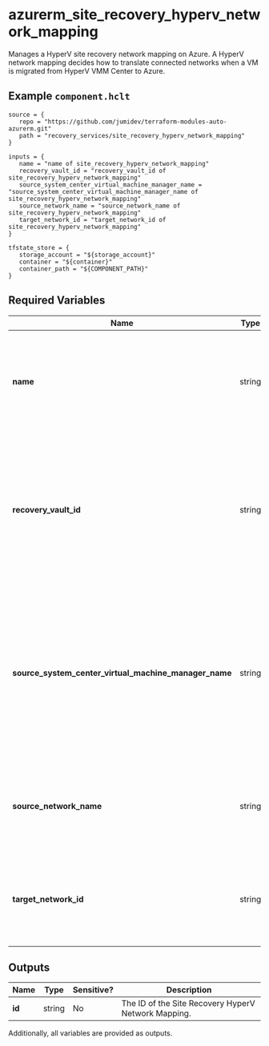 # azurerm_site_recovery_hyperv_network_mapping

Manages a HyperV site recovery network mapping on Azure. A HyperV network mapping decides how to translate connected networks when a VM is migrated from HyperV VMM Center to Azure.

## Example `component.hclt`

```hcl
source = {
   repo = "https://github.com/jumidev/terraform-modules-auto-azurerm.git" 
   path = "recovery_services/site_recovery_hyperv_network_mapping" 
}

inputs = {
   name = "name of site_recovery_hyperv_network_mapping" 
   recovery_vault_id = "recovery_vault_id of site_recovery_hyperv_network_mapping" 
   source_system_center_virtual_machine_manager_name = "source_system_center_virtual_machine_manager_name of site_recovery_hyperv_network_mapping" 
   source_network_name = "source_network_name of site_recovery_hyperv_network_mapping" 
   target_network_id = "target_network_id of site_recovery_hyperv_network_mapping" 
}

tfstate_store = {
   storage_account = "${storage_account}" 
   container = "${container}" 
   container_path = "${COMPONENT_PATH}" 
}

```

## Required Variables

| Name | Type |  Description |
| ---- | --------- |  ----------- |
| **name** | string |  The name of the HyperV network mapping. Changing this forces a new resource to be created. | 
| **recovery_vault_id** | string |  The ID of the Recovery Services Vault where the HyperV network mapping should be created. Changing this forces a new resource to be created. | 
| **source_system_center_virtual_machine_manager_name** | string |  Specifies the name of source System Center Virtual Machine Manager where the source network exists. Changing this forces a new resource to be created. | 
| **source_network_name** | string |  The Name of the primary network. Changing this forces a new resource to be created. | 
| **target_network_id** | string |  The id of the recovery network. Changing this forces a new resource to be created. | 



## Outputs

| Name | Type | Sensitive? | Description |
| ---- | ---- | --------- | --------- |
| **id** | string | No  | The ID of the Site Recovery HyperV Network Mapping. | 

Additionally, all variables are provided as outputs.
